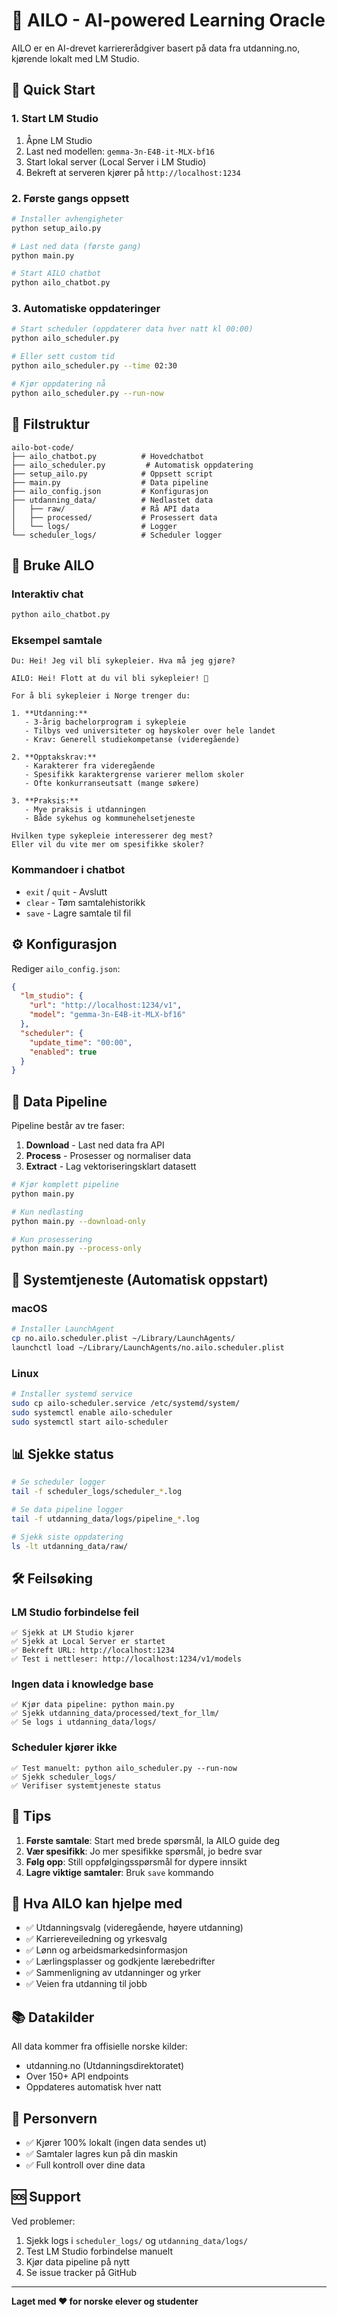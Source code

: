 # 🤖 AILO - AI-powered Learning Oracle

AILO er en AI-drevet karriererådgiver basert på data fra utdanning.no, kjørende lokalt med LM Studio.

## 🚀 Quick Start

### 1. Start LM Studio
1. Åpne LM Studio
2. Last ned modellen: `gemma-3n-E4B-it-MLX-bf16`
3. Start lokal server (Local Server i LM Studio)
4. Bekreft at serveren kjører på `http://localhost:1234`

### 2. Første gangs oppsett
```bash
# Installer avhengigheter
python setup_ailo.py

# Last ned data (første gang)
python main.py

# Start AILO chatbot
python ailo_chatbot.py
```

### 3. Automatiske oppdateringer
```bash
# Start scheduler (oppdaterer data hver natt kl 00:00)
python ailo_scheduler.py

# Eller sett custom tid
python ailo_scheduler.py --time 02:30

# Kjør oppdatering nå
python ailo_scheduler.py --run-now
```

## 📁 Filstruktur

```
ailo-bot-code/
├── ailo_chatbot.py          # Hovedchatbot
├── ailo_scheduler.py         # Automatisk oppdatering
├── setup_ailo.py            # Oppsett script
├── main.py                  # Data pipeline
├── ailo_config.json         # Konfigurasjon
├── utdanning_data/          # Nedlastet data
│   ├── raw/                 # Rå API data
│   ├── processed/           # Prosessert data
│   └── logs/                # Logger
└── scheduler_logs/          # Scheduler logger
```

## 💬 Bruke AILO

### Interaktiv chat
```bash
python ailo_chatbot.py
```

### Eksempel samtale
```
Du: Hei! Jeg vil bli sykepleier. Hva må jeg gjøre?

AILO: Hei! Flott at du vil bli sykepleier! 🏥

For å bli sykepleier i Norge trenger du:

1. **Utdanning:**
   - 3-årig bachelorprogram i sykepleie
   - Tilbys ved universiteter og høyskoler over hele landet
   - Krav: Generell studiekompetanse (videregående)

2. **Opptakskrav:**
   - Karakterer fra videregående
   - Spesifikk karaktergrense varierer mellom skoler
   - Ofte konkurranseutsatt (mange søkere)

3. **Praksis:**
   - Mye praksis i utdanningen
   - Både sykehus og kommunehelsetjeneste

Hvilken type sykepleie interesserer deg mest? 
Eller vil du vite mer om spesifikke skoler?
```

### Kommandoer i chatbot
- `exit` / `quit` - Avslutt
- `clear` - Tøm samtalehistorikk  
- `save` - Lagre samtale til fil

## ⚙️ Konfigurasjon

Rediger `ailo_config.json`:

```json
{
  "lm_studio": {
    "url": "http://localhost:1234/v1",
    "model": "gemma-3n-E4B-it-MLX-bf16"
  },
  "scheduler": {
    "update_time": "00:00",
    "enabled": true
  }
}
```

## 🔄 Data Pipeline

Pipeline består av tre faser:

1. **Download** - Last ned data fra API
2. **Process** - Prosesser og normaliser data
3. **Extract** - Lag vektoriseringsklart datasett

```bash
# Kjør komplett pipeline
python main.py

# Kun nedlasting
python main.py --download-only

# Kun prosessering
python main.py --process-only
```

## 🤖 Systemtjeneste (Automatisk oppstart)

### macOS
```bash
# Installer LaunchAgent
cp no.ailo.scheduler.plist ~/Library/LaunchAgents/
launchctl load ~/Library/LaunchAgents/no.ailo.scheduler.plist
```

### Linux
```bash
# Installer systemd service
sudo cp ailo-scheduler.service /etc/systemd/system/
sudo systemctl enable ailo-scheduler
sudo systemctl start ailo-scheduler
```

## 📊 Sjekke status

```bash
# Se scheduler logger
tail -f scheduler_logs/scheduler_*.log

# Se data pipeline logger  
tail -f utdanning_data/logs/pipeline_*.log

# Sjekk siste oppdatering
ls -lt utdanning_data/raw/
```

## 🛠️ Feilsøking

### LM Studio forbindelse feil
```
✅ Sjekk at LM Studio kjører
✅ Sjekk at Local Server er startet
✅ Bekreft URL: http://localhost:1234
✅ Test i nettleser: http://localhost:1234/v1/models
```

### Ingen data i knowledge base
```
✅ Kjør data pipeline: python main.py
✅ Sjekk utdanning_data/processed/text_for_llm/
✅ Se logs i utdanning_data/logs/
```

### Scheduler kjører ikke
```
✅ Test manuelt: python ailo_scheduler.py --run-now
✅ Sjekk scheduler_logs/
✅ Verifiser systemtjeneste status
```

## 📝 Tips

1. **Første samtale**: Start med brede spørsmål, la AILO guide deg
2. **Vær spesifikk**: Jo mer spesifikke spørsmål, jo bedre svar
3. **Følg opp**: Still oppfølgingsspørsmål for dypere innsikt
4. **Lagre viktige samtaler**: Bruk `save` kommando

## 🎯 Hva AILO kan hjelpe med

- ✅ Utdanningsvalg (videregående, høyere utdanning)
- ✅ Karriereveiledning og yrkesvalg
- ✅ Lønn og arbeidsmarkedsinformasjon
- ✅ Lærlingsplasser og godkjente lærebedrifter
- ✅ Sammenligning av utdanninger og yrker
- ✅ Veien fra utdanning til jobb

## 📚 Datakilder

All data kommer fra offisielle norske kilder:
- utdanning.no (Utdanningsdirektoratet)
- Over 150+ API endpoints
- Oppdateres automatisk hver natt

## 🔐 Personvern

- ✅ Kjører 100% lokalt (ingen data sendes ut)
- ✅ Samtaler lagres kun på din maskin
- ✅ Full kontroll over dine data

## 🆘 Support

Ved problemer:
1. Sjekk logs i `scheduler_logs/` og `utdanning_data/logs/`
2. Test LM Studio forbindelse manuelt
3. Kjør data pipeline på nytt
4. Se issue tracker på GitHub

---

**Laget med ❤️ for norske elever og studenter**
